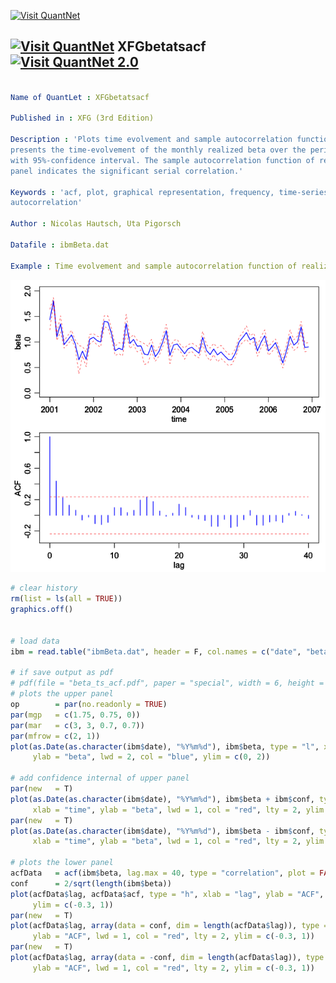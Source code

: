 
[<img src="https://github.com/QuantLet/Styleguide-and-Validation-procedure/blob/master/pictures/banner.png" alt="Visit QuantNet">](http://quantlet.de/index.php?p=info)

## [<img src="https://github.com/QuantLet/Styleguide-and-Validation-procedure/blob/master/pictures/qloqo.png" alt="Visit QuantNet">](http://quantlet.de/) **XFGbetatsacf** [<img src="https://github.com/QuantLet/Styleguide-and-Validation-procedure/blob/master/pictures/QN2.png" width="60" alt="Visit QuantNet 2.0">](http://quantlet.de/d3/ia)

```yaml

Name of QuantLet : XFGbetatsacf

Published in : XFG (3rd Edition)

Description : 'Plots time evolvement and sample autocorrelation function for IBM. The upper panel
presents the time-evolvement of the monthly realized beta over the period raging from 2001 to 2006
with 95%-confidence interval. The sample autocorrelation function of realized betas in the lower
panel indicates the significant serial correlation.'

Keywords : 'acf, plot, graphical representation, frequency, time-series, confidence-interval,
autocorrelation'

Author : Nicolas Hautsch, Uta Pigorsch

Datafile : ibmBeta.dat

Example : Time evolvement and sample autocorrelation function of realized volatility for IBM.

```

![Picture1](XFGbetatsacf.png)


```r
# clear history
rm(list = ls(all = TRUE))
graphics.off()


# load data
ibm = read.table("ibmBeta.dat", header = F, col.names = c("date", "beta", "conf"))

# if save output as pdf
# pdf(file = "beta_ts_acf.pdf", paper = "special", width = 6, height = 6)
# plots the upper panel
op        = par(no.readonly = TRUE)
par(mgp   = c(1.75, 0.75, 0))
par(mar   = c(3, 3, 0.7, 0.7))
par(mfrow = c(2, 1))
plot(as.Date(as.character(ibm$date), "%Y%m%d"), ibm$beta, type = "l", xlab = "time", 
     ylab = "beta", lwd = 2, col = "blue", ylim = c(0, 2))

# add confidence internal of upper panel
par(new   = T)
plot(as.Date(as.character(ibm$date), "%Y%m%d"), ibm$beta + ibm$conf, type = "l", 
     xlab = "time", ylab = "beta", lwd = 1, col = "red", lty = 2, ylim = c(0, 2))
par(new   = T)
plot(as.Date(as.character(ibm$date), "%Y%m%d"), ibm$beta - ibm$conf, type = "l", 
     xlab = "time", ylab = "beta", lwd = 1, col = "red", lty = 2, ylim = c(0, 2))

# plots the lower panel
acfData   = acf(ibm$beta, lag.max = 40, type = "correlation", plot = FALSE)
conf      = 2/sqrt(length(ibm$beta))
plot(acfData$lag, acfData$acf, type = "h", xlab = "lag", ylab = "ACF", lwd = 2, col = "blue", 
     ylim = c(-0.3, 1))
par(new   = T)
plot(acfData$lag, array(data = conf, dim = length(acfData$lag)), type = "l", xlab = "lag", 
     ylab = "ACF", lwd = 1, col = "red", lty = 2, ylim = c(-0.3, 1))
par(new   = T)
plot(acfData$lag, array(data = -conf, dim = length(acfData$lag)), type = "l", xlab = "lag", 
     ylab = "ACF", lwd = 1, col = "red", lty = 2, ylim = c(-0.3, 1))

```
